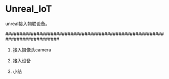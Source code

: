# Unreal_IoT
unreal接入物联设备。

###########################################################################
1. 接入摄像头camera

2. 接入设备

3. 小结

